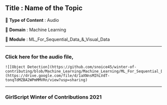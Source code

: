 ## Title : Name of the Topic
🔴 **Type of Content** : Audio

🔴 **Domain** : Machine Learning

🔴 **Module** : ML_For_Sequential_Data_&_Visual_Data


*********************************************************************

### Click here for the audio file,

	![[Object Detection](https://github.com/snoice45/winter-of-contributing/blob/Machine_Learning/Machine_Learning/ML_For_Sequential_Data_%26_Visual_Data/Assets/ml.jpg)](https://drive.google.com/file/d/1aXNnsMIhLVdT-tonqTdMZBA2WPmMMVRn/view?usp=sharing)

*********************************************************************

### GirlScript Winter of Contributions 2021
